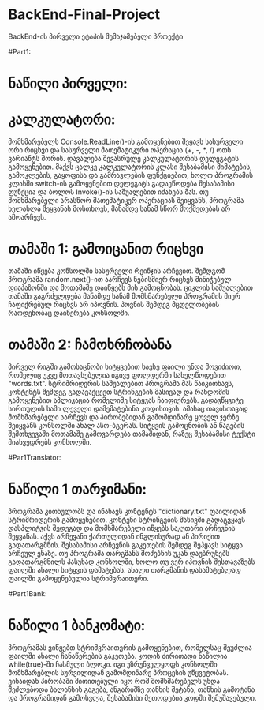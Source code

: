 # BackEnd-Final-Project
BackEnd-ის პირველი ეტაპის შემაჯამებელი პროექტი

#Part1:
# ნაწილი პირველი:

# კალკულატორი:
მომხმარებელს Console.ReadLine()-ის გამოყენებით შეყავს სასურველი ორი რიცხვი და სასურველი მათემატიკური ოპერაცია (+, -, *, /) ოთხ ვარიანტს შორის. დავალება შევასრულე კალკულატორის დელეგატის გამოყენებით. მაქვს ცალკე კალკულატორის კლასი შესაბამისი მიმატების, გამოკლების, გაყოფისა და გამრავლების ფუნქციებით, ხოლო პროგრამის კლასში switch-ის გამოყენებით დელეგატს გადაეწოდება შესაბამისი ფუნქცია და ბოლოს Invoke()-ის საშუალებით იძახებს მას. თუ მომხმარებელი არასწორ მათემატიკურ ოპერაციას შეიყვანს, პროგრამა ხელახლა შეყვანას მოსთხოვს, მანამდე სანამ სწორ მოქმედებას არ ამოარჩევს.

# თამაში 1: გამოიცანით რიცხვი
თამაში იწყება კონსოლში სასურველი რეინჯის არჩევით. შემდგომ პროგრამა random.next()-ით აარჩევს ნებისმიერ რიცხვს მინიჭებულ დიაპაზონში და მოთამაშე დაიწყებს მის გამოცნობას. ციკლის საშუალებით თამაში გაგრძელდება მანამდე სანამ მომხმარებელი პროგრამის მიერ ჩაფიქრებულ რიცხვს არ იპოვნის. პოვნის შემდეგ მცდელობების რაოდენობაც დაიწერება კონსოლში.

# თამაში 2: ჩამოხრჩობანა
პირველ რიგში გამოსაცნობი სიტყვებით სავსე ფაილი უნდა მოვიძიოთ, რომელიც უკვე მოთავსებულია იგივე ფოლდერში სახელწოდებით "words.txt". სტრიმრიდერის საშუალებით პროგრამა მას წაიკითხავს, კონტენტს  შემდეგ გადავაქცევთ სტრინგების მასივად და რანდომის გამოყენებით აპლიკაცია რომელიმე სიტყვას ჩაიფიქრებს. გადავწყვიტე სირთულის სამი ლეველი დამემატებინა კოდისთვის. ამასაც თავისთავად მომხმარებელი აარჩევს და პირობებიდან გამომდინარე ყოველ ჯერზე შეიყვანს კონსოლში ახალ ასო-ბგერას. სიტყვის გამოცნობის ან წაგების შემთხვევაში მოთამაშე გამოვარდება თამაშიდან, რაზეც შესაბამისი ტექსტი მიახვედრებს კონსოლში.

#Par1Translator:
# ნაწილი 1 თარჯიმანი:
პროგრამა კითხულობს და ინახავს კონტენტს "dictionary.txt" ფაილიდან სტრიმრიდერის გამოყენებით. კონტენი სტრინგების მასივში გადაგვყავს დასპლიტვის შედეგად და მომხმარებელი იწყებს საკუთარი არჩევნის შეყვანას. აქვს არჩევანი ქართულიდან ინგლისურად ან პირიქით გადათარგმნის. შესაბამისი არჩევნის გაკეთების შემდეგ შეჰყავს სიტყვა არჩეულ ენაზე. თუ პროგრამა თარგმანს მოძებნის უკან დაუბრუნებს გადათარგმნილს პასუხად კონსოლში, ხოლო თუ ვერ იპოვნის შესთავაზებს ფაილში ახალი სიტყვის დამატებას. ახალი თარგმანის დასამატებლად ფაილში გამოყენებულია სტრიმვრაითერი.

#Part1Bank:
# ნაწილი 1 ბანკომატი:
პროგრამას ვიწყებთ სტრიმვრაითერის გამოყენებით, რომელსაც შეუძლია ფაილში ახალი ჩანაწერების გაკეთება. კოდის ძირითადი ნაწილია while(true)-ში ჩასმული ბლოკი. იგი უზრუნველყოფს კონსოლში მომხმარებლის სურვილიდან გამომდინარე პროცესის უწყვეტობას. ვინაიდან პირობაში მითითებული იყო რომ მომხმარებელს უნდა შეძლებოდა ბალანსის გაგება, ანგარიშზე თანხის შეტანა, თანხის გამოტანა და პროგრამიდან გამოსვლა, შესაბამისი მეთოდებია კოდში შემუშავებული. 
